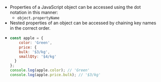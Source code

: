 - Properties of a JavaScript object can be accessed using the dot notation in this manner:
	- `object.propertyName`
- Nested properties of an object can be accessed by chaining key names in the correct order.
- ```javascript
  const apple = {
      color: 'Green',
      price: {
      bulk: '$3/kg',
      smallQty: '$4/kg'
    }
  };
  console.log(apple.color); // 'Green'
  console.log(apple.price.bulk); // '$3/kg'
  ```